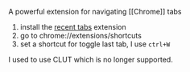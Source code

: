 A powerful extension for navigating [[Chrome]] tabs

1. install the [recent tabs](https://chromewebstore.google.com/detail/recent-tabs/ocllfmhjhfmogablefmibmjcodggknml?pli=1) extension
2. go to chrome://extensions/shortcuts
3. set a shortcut for toggle last tab, I use `ctrl+W`

I used to use CLUT which is no longer supported.
